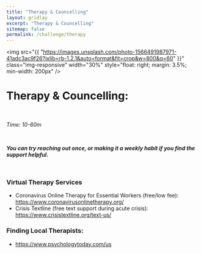 ```yaml
---
title: "Therapy & Councelling"
layout: gridlay
excerpt: "Therapy & Councelling"
sitemap: false
permalink: /challenge/therapy
---
```



<img src="{{ "https://images.unsplash.com/photo-1566491987971-41adc3ac9f26?ixlib=rb-1.2.1&auto=format&fit=crop&w=800&q=60" }}" class="img-responsive" width="30%" style="float: right; margin: 3.5%; min-width: 200px" />


# Therapy & Councelling: 

&nbsp;

*Time: 10-60m*

&nbsp;

***You can try reaching out once, or making it a weekly habit if you find the support helpful.***

&nbsp;
&nbsp;
&nbsp;

### Virtual Therapy Services
- Coronavirus Online Therapy for Essential Workers (free/low fee): https://www.coronavirusonlinetherapy.org/
- Crisis Textline (free text support during acute crisis): https://www.crisistextline.org/text-us/

### Finding Local Therapists:
- https://www.psychologytoday.com/us


&nbsp;
&nbsp;

